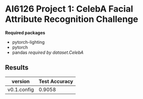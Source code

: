 # AI6126 Project 1: CelebA Facial Attribute Recognition Challenge


**Required packages**

* pytorch-lighting
* pytorch
* pandas *required by dataset.CelebA*

## Results

| version | Test Accuracy |
|-----------|-------------|
| v0.1.config | 0.9058 |
